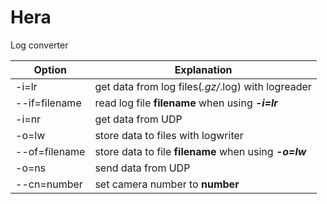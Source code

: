 # Hera
Log converter

| Option        | Explanation                                            |
| ------------- | ------------------------------------------------------ |
| -i=lr         | get data from log files(*.gz/*.log) with logreader     |
| --if=filename | read log file **filename** when using ***-i=lr***      |
| -i=nr         | get data from UDP                                      |
| -o=lw         | store data to files with logwriter                     |
| --of=filename | store data to file **filename** when using ***-o=lw*** |
| -o=ns         | send data from UDP                                     |
| --cn=number   | set camera number to **number**                        |

